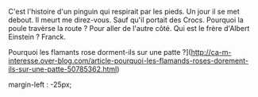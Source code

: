 C'est l'histoire d'un pinguin qui respirait par les pieds. Un jour il se met debout. Il meurt me direz-vous. Sauf qu'il portait des Crocs.
Pourquoi la poule travèrse la route ? Pour aller de l'autre côté.
Qui est le frère d'Albert Einstein ? Franck.

Pourquoi les flamants rose dorment-ils sur une patte ?](http://ca-m-interesse.over-blog.com/article-pourquoi-les-flamands-roses-dorement-ils-sur-une-patte-50785362.html)

margin-left : -25px;
